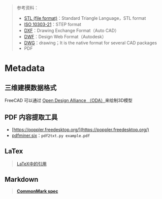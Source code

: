 > 参考资料：
>
> - [STL (file format)](https://en.wikipedia.org/wiki/STL_(file_format))：Standard Triangle Language，STL format
> - [ISO 10303-21](https://en.wikipedia.org/wiki/ISO_10303-21)：STEP format
> - [DXF](https://en.wikipedia.org/wiki/AutoCAD_DXF)：Drawing Exchange Format（Auto CAD）
> - [DWF](https://en.wikipedia.org/wiki/Design_Web_Format)：Design Web Format（Autodesk）
> - [DWG](https://en.wikipedia.org/wiki/.dwg)：drawing；It is the native format for several CAD packages
> - PDF

# Metadata

## 三维建模数据格式

FreeCAD 可以通过 [Open Design Alliance （ODA）](https://en.wikipedia.org/wiki/Open_Design_Alliance)来绘制3D模型



## PDF 内容提取工具

- [https://poppler.freedesktop.org/](https://poppler.freedesktop.org/)
- [pdfminer.six](https://pdfminersix.readthedocs.io/en/latest/#)：`pdf2txt.py example.pdf`



## LaTex

> [LaTeX中的引用](https://blog.csdn.net/MMcheng/article/details/107690851)



## Markdown

> **[CommonMark spec](http://spec.commonmark.org/)**